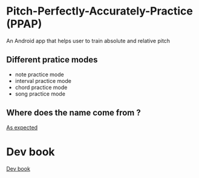 # Pitch-Perfectly-Accurately-Practice (PPAP)
An Android app that helps user to train absolute and relative pitch

## Different pratice modes
- note practice mode
- interval practice mode
- chord practice mode
- song practice mode

## Where does the name come from ?
[As expected](https://youtu.be/Ct6BUPvE2sM)

# Dev book
[Dev book](https://alexlai97.github.io/Pitch-Perfectly-Accurately-Practice/)
